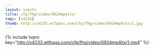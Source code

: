 ```yaml
--- 
layout: sieutv
title: cfp/fhg/video/0924mp4itx/
tags: [s4233]
thumb: http://s4233.wtfpass.com/cfp/fhg/video/0924mp4itx/1.jpg
---
```

{% include tvpro key="http://s4233.wtfpass.com/cfp/fhg/video/0924mp4itx/1.mp4" %} 
